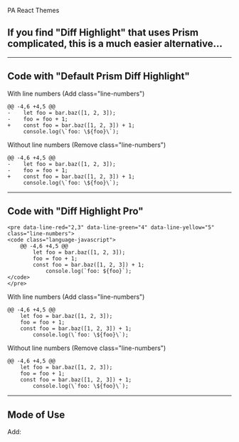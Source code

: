   PA React Themes    

If you find "Diff Highlight" that uses Prism complicated, this is a much easier alternative...
----------------------------------------------------------------------------------------------

  
  

* * *

  
  

Code with "Default Prism Diff Highlight"
----------------------------------------

    

With line numbers (Add class="line-numbers")

    @@ -4,6 +4,5 @@
    -    let foo = bar.baz([1, 2, 3]);
    -    foo = foo + 1;
    +    const foo = bar.baz([1, 2, 3]) + 1;
         console.log(\`foo: \${foo}\`);

Without line numbers (Remove class="line-numbers")

    @@ -4,6 +4,5 @@
    -    let foo = bar.baz([1, 2, 3]);
    -    foo = foo + 1;
    +    const foo = bar.baz([1, 2, 3]) + 1;
         console.log(\`foo: \${foo}\`);

  
  

* * *

  
  

Code with "Diff Highlight Pro"
------------------------------

    
    <pre data-line-red="2,3" data-line-green="4" data-line-yellow="5" class="line-numbers">
    <code class="language-javascript">
        @@ -4,6 +4,5 @@
            let foo = bar.baz([1, 2, 3]);
            foo = foo + 1;
            const foo = bar.baz([1, 2, 3]) + 1;
                console.log(`foo: ${foo}`);
    </code>
    </pre>
    

With line numbers (Add class="line-numbers")

    
    @@ -4,6 +4,5 @@
        let foo = bar.baz([1, 2, 3]);
        foo = foo + 1;
        const foo = bar.baz([1, 2, 3]) + 1;
            console.log(\`foo: \${foo}\`);
    

Without line numbers (Remove class="line-numbers")

    
    @@ -4,6 +4,5 @@
        let foo = bar.baz([1, 2, 3]);
        foo = foo + 1;
        const foo = bar.baz([1, 2, 3]) + 1;
            console.log(\`foo: \${foo}\`);
    

  
  

* * *

  
  

Mode of Use
-----------

  

Add:

<link rel="stylesheet" href="./css/diff-highlight-pro.css">  
<script src="./js/diff-highlight-pro.js">  
  

data-line-red="" for red lines

data-line-green="" for green lines

data-line-yellow="" for yellow lines

  

Single line --> 4

Two lines --> 4,8

Range --> 4-6

Mixed --> 4,6-7

  

    
    <pre data-line-red="2,3" data-line-green="4" data-line-yellow="5" class="line-numbers">
    <code class="language-javascript">
        Your Code...
    </code>
    </pre>  PA React Themes    

If you find "Diff Highlight" that uses Prism complicated, this is a much easier alternative...
----------------------------------------------------------------------------------------------

  
  

* * *

  
  

Code with "Default Prism Diff Highlight"
----------------------------------------

    

With line numbers (Add class="line-numbers")

    @@ -4,6 +4,5 @@
    -    let foo = bar.baz([1, 2, 3]);
    -    foo = foo + 1;
    +    const foo = bar.baz([1, 2, 3]) + 1;
         console.log(\`foo: \${foo}\`);

Without line numbers (Remove class="line-numbers")

    @@ -4,6 +4,5 @@
    -    let foo = bar.baz([1, 2, 3]);
    -    foo = foo + 1;
    +    const foo = bar.baz([1, 2, 3]) + 1;
         console.log(\`foo: \${foo}\`);

  
  

* * *

  
  

Code with "Diff Highlight Pro"
------------------------------

    
    <pre data-line-red="2,3" data-line-green="4" data-line-yellow="5" class="line-numbers">
    <code class="language-javascript">
        @@ -4,6 +4,5 @@
            let foo = bar.baz([1, 2, 3]);
            foo = foo + 1;
            const foo = bar.baz([1, 2, 3]) + 1;
                console.log(`foo: ${foo}`);
    </code>
    </pre>
    

With line numbers (Add class="line-numbers")

    
    @@ -4,6 +4,5 @@
        let foo = bar.baz([1, 2, 3]);
        foo = foo + 1;
        const foo = bar.baz([1, 2, 3]) + 1;
            console.log(\`foo: \${foo}\`);
    

Without line numbers (Remove class="line-numbers")

    
    @@ -4,6 +4,5 @@
        let foo = bar.baz([1, 2, 3]);
        foo = foo + 1;
        const foo = bar.baz([1, 2, 3]) + 1;
            console.log(\`foo: \${foo}\`);
    

  
  

* * *

  
  

Mode of Use
-----------

  

Add:

&lt;link rel="stylesheet" href="./css/diff-highlight-pro.css">  
&lt;script src="./js/diff-highlight-pro.js">  
  

data-line-red="" for red lines

data-line-green="" for green lines

data-line-yellow="" for yellow lines

  

Single line --> 4

Two lines --> 4,8

Range --> 4-6

Mixed --> 4,6-7

  

    
    <pre data-line-red="2,3" data-line-green="4" data-line-yellow="5" class="line-numbers">
    <code class="language-javascript">
        Your Code...
    </code>
    </pre>